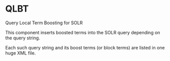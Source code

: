 QLBT
====

Query Local Term Boosting for SOLR

This component inserts boosted terms into the SOLR query depending
on the query string.

Each such query string and its boost terms (or block terms) are listed
in one huge XML file.

